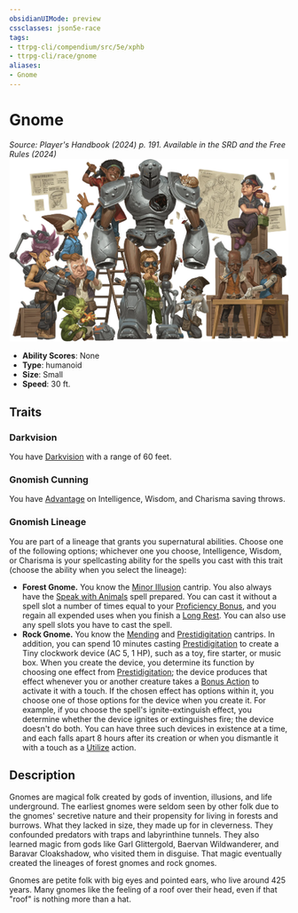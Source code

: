 ```yaml
---
obsidianUIMode: preview
cssclasses: json5e-race
tags:
- ttrpg-cli/compendium/src/5e/xphb
- ttrpg-cli/race/gnome
aliases:
- Gnome
---
```

# Gnome
*Source: Player's Handbook (2024) p. 191. Available in the <span title='Systems Reference Document (5.2)'>SRD</span> and the Free Rules (2024)*  
![](Інструменти%20ДМ/CLI/races/img/gnome.webp#right)

- **Ability Scores**: None
- **Type**: humanoid
- **Size**: Small
- **Speed**: 30 ft.

## Traits

### Darkvision

You have [Darkvision](Інструменти%20ДМ/CLI/rules/senses.md#Darkvision) with a range of 60 feet.

### Gnomish Cunning

You have [Advantage](Інструменти%20ДМ/CLI/rules/variant-rules/advantage-xphb.md) on Intelligence, Wisdom, and Charisma saving throws.

### Gnomish Lineage

You are part of a lineage that grants you supernatural abilities. Choose one of the following options; whichever one you choose, Intelligence, Wisdom, or Charisma is your spellcasting ability for the spells you cast with this trait (choose the ability when you select the lineage):

- **Forest Gnome.** You know the [Minor Illusion](Інструменти%20ДМ/CLI/spells/minor-illusion-xphb.md) cantrip. You also always have the [Speak with Animals](Інструменти%20ДМ/CLI/spells/speak-with-animals-xphb.md) spell prepared. You can cast it without a spell slot a number of times equal to your [Proficiency Bonus](Інструменти%20ДМ/CLI/rules/variant-rules/proficiency-xphb.md), and you regain all expended uses when you finish a [Long Rest](Інструменти%20ДМ/CLI/rules/variant-rules/long-rest-xphb.md). You can also use any spell slots you have to cast the spell.  
- **Rock Gnome.** You know the [Mending](Інструменти%20ДМ/CLI/spells/mending-xphb.md) and [Prestidigitation](Інструменти%20ДМ/CLI/spells/prestidigitation-xphb.md) cantrips. In addition, you can spend 10 minutes casting [Prestidigitation](Інструменти%20ДМ/CLI/spells/prestidigitation-xphb.md) to create a Tiny clockwork device (AC 5, 1 HP), such as a toy, fire starter, or music box. When you create the device, you determine its function by choosing one effect from [Prestidigitation](Інструменти%20ДМ/CLI/spells/prestidigitation-xphb.md); the device produces that effect whenever you or another creature takes a [Bonus Action](Інструменти%20ДМ/CLI/rules/variant-rules/bonus-action-xphb.md) to activate it with a touch. If the chosen effect has options within it, you choose one of those options for the device when you create it. For example, if you choose the spell's ignite-extinguish effect, you determine whether the device ignites or extinguishes fire; the device doesn't do both. You can have three such devices in existence at a time, and each falls apart 8 hours after its creation or when you dismantle it with a touch as a [Utilize](Інструменти%20ДМ/CLI/rules/actions.md#Utilize) action.  

## Description

Gnomes are magical folk created by gods of invention, illusions, and life underground. The earliest gnomes were seldom seen by other folk due to the gnomes' secretive nature and their propensity for living in forests and burrows. What they lacked in size, they made up for in cleverness. They confounded predators with traps and labyrinthine tunnels. They also learned magic from gods like Garl Glittergold, Baervan Wildwanderer, and Baravar Cloakshadow, who visited them in disguise. That magic eventually created the lineages of forest gnomes and rock gnomes.

Gnomes are petite folk with big eyes and pointed ears, who live around 425 years. Many gnomes like the feeling of a roof over their head, even if that "roof" is nothing more than a hat.